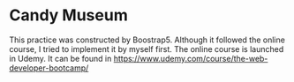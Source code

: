# Candy Museum
This practice was constructed by Boostrap5. Although it followed the online course, I tried to implement it by myself first. The online course is launched in Udemy. It can be found in https://www.udemy.com/course/the-web-developer-bootcamp/
